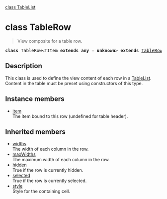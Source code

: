 [class TableList](TableList.md)

# class TableRow

> View composite for a table row.

<pre class="docgen_signature"><b>class</b> TableRow&lt;TItem <b>extends</b> <b>any</b> = <b>unknown</b>&gt; <b>extends</b> <a href="TableRow_base.md">TableRow_base</a>;</pre>

## Description

This class is used to define the view content of each row in a [TableList](TableList.md). Content in the table must be preset using constructors of this type.

## Instance members

- [<!--{ref:property}-->item](TableRow_item.md) \
    The item bound to this row (undefined for table header).

## Inherited members

- [<!--{ref:property}-->widths](TableRow_base_widths.md) \
    The width of each column in the row.
- [<!--{ref:property}-->maxWidths](TableRow_base_maxWidths.md) \
    The maximum width of each column in the row.
- [<!--{ref:property}-->hidden](TableRow_base_hidden.md) \
    True if the row is currently hidden.
- [<!--{ref:property}-->selected](TableRow_base_selected.md) \
    True if the row is currently selected.
- [<!--{ref:property}-->style](TableRow_base_style.md) \
    Style for the containing cell.